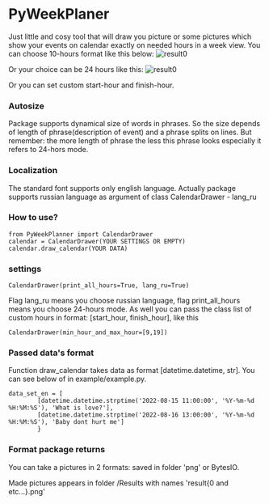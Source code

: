 # PyWeekPlaner 

Just little and cosy tool that will draw you picture or some pictures which show your events on calendar exactly on needed hours in a week view.
You can choose  10-hours format like this below: 
![result0](https://user-images.githubusercontent.com/113614995/190493531-7b221dba-4c61-4d8f-95da-eaa0dd526200.png)


Or your choice can be 24 hours like this:
![result0](https://user-images.githubusercontent.com/113614995/190488120-292b587a-94bd-49e9-a031-c7f4f750de47.png)

Or you can set custom start-hour and finish-hour.

### Autosize
Package supports dynamical size of words in phrases. So the size depends of length of phrase(description of event) and a phrase splits on lines. But remember: the more length of phrase the less this phrase looks especially it refers to 24-hors mode.

### Localization
The standard font supports only english language. Actually package supports russian language as argument of class CalendarDrawer - lang_ru

### How to use?
```
from PyWeekPlanner import CalendarDrawer
calendar = CalendarDrawer(YOUR SETTINGS OR EMPTY)
calendar.draw_calendar(YOUR DATA)
```
### settings

```
CalendarDrawer(print_all_hours=True, lang_ru=True)
```
Flag lang_ru means you choose russian language, flag print_all_hours means you choose 24-hours mode. As well you can pass the class list of custom hours in format: [start_hour, finish_hour], like this 

```
CalendarDrawer(min_hour_and_max_hour=[9,19])
```

### Passed data's format
Function draw_calendar takes data as format [datetime.datetime, str]. You can see below of in example/example.py.

```
data_set_en = [
        [datetime.datetime.strptime('2022-08-15 11:00:00', '%Y-%m-%d %H:%M:%S'), 'What is love?'],
        [datetime.datetime.strptime('2022-08-16 13:00:00', '%Y-%m-%d %H:%M:%S'), 'Baby dont hurt me']
        }
```

### Format package returns
You can take a pictures in 2 formats: saved in folder 'png' or BytesIO.

Made pictures appears in folder /Results with names 'result{0 and etc...}.png'
